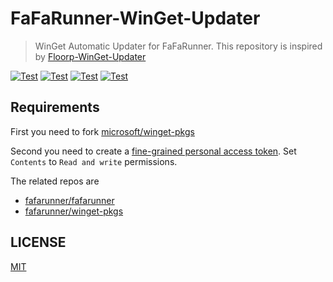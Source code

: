 # FaFaRunner-WinGet-Updater

> WinGet Automatic Updater for FaFaRunner. This repository is inspired by [Floorp-WinGet-Updater](https://github.com/Hibi-10000/Floorp-WinGet-Updater)

[![Test](https://github.com/fafarunner/FaFaRunner-WinGet-Updater/actions/workflows/gen.yml/badge.svg)](https://github.com/fafarunner/FaFaRunner-WinGet-Updater/actions/workflows/gen.yml)
[![Test](https://github.com/fafarunner/FaFaRunner-WinGet-Updater/actions/workflows/gen-beta.yml/badge.svg)](https://github.com/fafarunner/FaFaRunner-WinGet-Updater/actions/workflows/gen-beta.yml)
[![Test](https://github.com/fafarunner/FaFaRunner-WinGet-Updater/actions/workflows/pr.yml/badge.svg)](https://github.com/fafarunner/FaFaRunner-WinGet-Updater/actions/workflows/pr.yml)
[![Test](https://github.com/fafarunner/FaFaRunner-WinGet-Updater/actions/workflows/pr-beta.yml/badge.svg)](https://github.com/fafarunner/FaFaRunner-WinGet-Updater/actions/workflows/pr-beta.yml)

## Requirements

First you need to fork [microsoft/winget-pkgs](https://github.com/microsoft/winget-pkgs)

Second you need to create a [fine-grained personal access token](https://github.com/settings/personal-access-tokens/new). Set `Contents` to `Read and write` permissions.

The related repos are

- [fafarunner/fafarunner](https://github.com/fafarunner/fafarunner)
- [fafarunner/winget-pkgs](https://github.com/fafarunner/winget-pkgs)

## LICENSE

[MIT](https://github.com/fafarunner/FaFaRunner-WinGet-Updater/blob/main/LICENSE)
